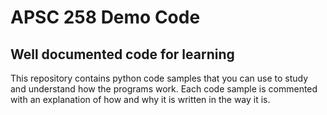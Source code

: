 # APSC 258 Demo Code

## Well documented code for learning

This repository contains python code samples that you can use to study and understand how the programs work. Each code sample is commented with an explanation of how and why it is written in the way it is.
